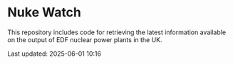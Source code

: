 # Nuke Watch

This repository includes code for retrieving the latest information available on the output of EDF nuclear power plants in the UK.

Last updated: 2025-06-01 10:16